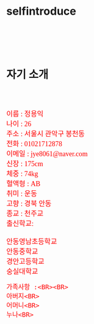 # selfintroduce

<HTML>

<HEAD>
     <TITLE> 자기소개</TITLE>
</HEAD>

<BODY BACKGROUND="cathdral2.JPG" LEFTMARGIN="100" TOPMARGIN=100>
    
<BR>
<BR>
<BR>
<BR>
<H1>
 자기 소개</H1><BR><BR><BR>

<FONT SIZE="4" COLOR="red" FONT FACE="궁서체">
     이름 : 정용익<BR>
     나이 : 26<BR>
     주소 : 서울시 관악구 봉천동<BR>
     전화 : 01021712878<BR>
     이메일 : jye8061@naver.com<BR>
     신장 : 175cm<BR>
     체중 : 74kg<BR>
     혈액형 : AB<BR>
     취미 : 운동<BR>
     고향 : 경북 안동<BR>
	종교 : 천주교<BR>
	출신학교:<BR><BR>
	안동영남초등학교<BR>
	안동중학교<BR>
	경안고등학교<BR>
	숭실대학교<BR>

	가족사항 :<BR><BR>
   	아버지<BR>
   	어머니<BR>
   	누나<BR>
 </FONT>
</BODY>

</HTML>
